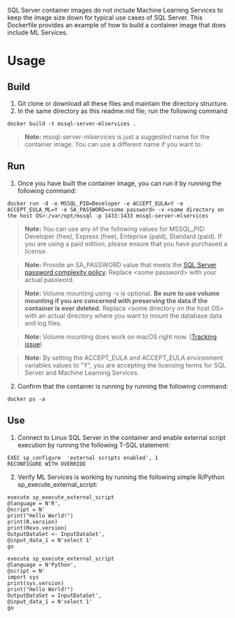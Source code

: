 SQL Server container images do not include Machine Learning Services to keep the image size down for typical use cases of SQL Server.  This Dockerfile provides an example of how to build a container image that does include ML Services.

# Usage

## Build
1. Git clone or download all these files and maintain the directory structure.
2. In the same directory as this readme.md file, run the following command
```
docker build -t mssql-server-mlservices .
```
> **Note:**
> mssql-server-mlservices is just a suggested name for the container image.  You can use a different name if you want to.

## Run
1. Once you have built the container image, you can run it by running the following command:
```
docker run -d -e MSSQL_PID=Developer -e ACCEPT_EULA=Y -e ACCEPT_EULA_ML=Y -e SA_PASSWORD=<some password> -v <some directory on the host OS>:/var/opt/mssql -p 1433:1433 mssql-server-mlservices
```
> **Note:**
> You can use any of the following values for MSSQL_PID:  Developer (free), Express (free), Enteprise (paid), Standard (paid).  If you are using a paid edition, please ensure that you have purchased a license.

> **Note:**
> Provide an SA_PASSWORD value that meets the [SQL Server password complexity policy](https://docs.microsoft.com/en-us/sql/relational-databases/security/password-policy?view=sql-server-2017).  Replace \<some password\> with your actual password.

> **Note:**
> Volume mounting using -v is optional.  **Be sure to use volume mounting if you are concerned with preserving the data if the container is ever deleted.**  Replace \<some directory on the host OS\> with an actual directory where you want to mount the database data and log files.  

> **Note:**
> Volume mounting does work on macOS right now.  ([Tracking issue](https://github.com/microsoft/mssql-docker/issues/12))

> **Note:**
> By setting the ACCEPT_EULA and ACCEPT_EULA environment variables values to "Y", you are accepting the licensing terms for SQL Server and Machine Learning Services.

2. Confirm that the container is running by running the following command:
```
docker ps -a
```

## Use

1. Connect to Linux SQL Server in the container and enable external script execution by running the following T-SQL statement:
```
EXEC sp_configure  'external scripts enabled', 1
RECONFIGURE WITH OVERRIDE
```
2. Verify ML Services is working by running the following simple R/Python sp_execute_external_script:
```
execute sp_execute_external_script 
@language = N'R',
@script = N'
print("Hello World!")
print(R.version)
print(Revo.version)
OutputDataSet <- InputDataSet', 
@input_data_1 = N'select 1'
go
```

```
execute sp_execute_external_script 
@language = N'Python',
@script = N'
import sys
print(sys.version)
print("Hello World!")
OutputDataSet = InputDataSet',
@input_data_1 = N'select 1'
go 
```